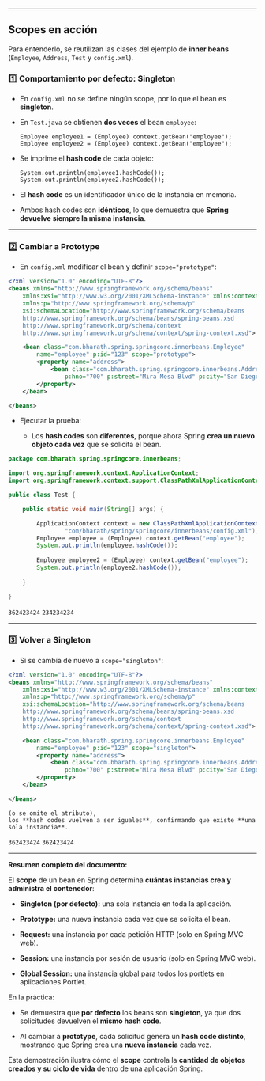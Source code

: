 
---

## Scopes en acción

Para entenderlo, se reutilizan las clases del ejemplo de **inner beans** (`Employee`, `Address`, `Test` y `config.xml`).

### 1️⃣ Comportamiento por defecto: Singleton

- En `config.xml` no se define ningún scope, por lo que el bean es **singleton**.
    
- En `Test.java` se obtienen **dos veces** el bean `employee`:
    
    `Employee employee1 = (Employee) context.getBean("employee");` 
    `Employee employee2 = (Employee) context.getBean("employee");`
    
- Se imprime el **hash code** de cada objeto:
    
    `System.out.println(employee1.hashCode());` `System.out.println(employee2.hashCode());`
    
- El **hash code** es un identificador único de la instancia en memoria.
    
- Ambos hash codes son **idénticos**, lo que demuestra que **Spring devuelve siempre la misma instancia**.
    

---

### 2️⃣ Cambiar a Prototype

- En `config.xml` modificar el bean y definir `scope="prototype"`:
    
```xml
<?xml version="1.0" encoding="UTF-8"?>
<beans xmlns="http://www.springframework.org/schema/beans"
	xmlns:xsi="http://www.w3.org/2001/XMLSchema-instance" xmlns:context="http://www.springframework.org/schema/context"
	xmlns:p="http://www.springframework.org/schema/p"
	xsi:schemaLocation="http://www.springframework.org/schema/beans
    http://www.springframework.org/schema/beans/spring-beans.xsd
    http://www.springframework.org/schema/context
    http://www.springframework.org/schema/context/spring-context.xsd">

	<bean class="com.bharath.spring.springcore.innerbeans.Employee"
		name="employee" p:id="123" scope="prototype">
		<property name="address">
			<bean class="com.bharath.spring.springcore.innerbeans.Address"
				p:hno="700" p:street="Mira Mesa Blvd" p:city="San Diego"/>
		</property>
	</bean>

</beans>
```
    
- Ejecutar la prueba:
    
    - Los **hash codes** son **diferentes**, porque ahora Spring **crea un nuevo objeto cada vez** que se solicita el bean.
        

```java
package com.bharath.spring.springcore.innerbeans;

import org.springframework.context.ApplicationContext;
import org.springframework.context.support.ClassPathXmlApplicationContext;

public class Test {

	public static void main(String[] args) {

		ApplicationContext context = new ClassPathXmlApplicationContext(
				"com/bharath/spring/springcore/innerbeans/config.xml");
		Employee employee = (Employee) context.getBean("employee");
		System.out.println(employee.hashCode());
		
		Employee employee2 = (Employee) context.getBean("employee");
		System.out.println(employee2.hashCode());
	
	}

}
```

`362423424`
`234234234`


---

### 3️⃣ Volver a Singleton

- Si se cambia de nuevo a `scope="singleton"`:
    

```xml
<?xml version="1.0" encoding="UTF-8"?>
<beans xmlns="http://www.springframework.org/schema/beans"
	xmlns:xsi="http://www.w3.org/2001/XMLSchema-instance" xmlns:context="http://www.springframework.org/schema/context"
	xmlns:p="http://www.springframework.org/schema/p"
	xsi:schemaLocation="http://www.springframework.org/schema/beans
    http://www.springframework.org/schema/beans/spring-beans.xsd
    http://www.springframework.org/schema/context
    http://www.springframework.org/schema/context/spring-context.xsd">

	<bean class="com.bharath.spring.springcore.innerbeans.Employee"
		name="employee" p:id="123" scope="singleton">
		<property name="address">
			<bean class="com.bharath.spring.springcore.innerbeans.Address"
				p:hno="700" p:street="Mira Mesa Blvd" p:city="San Diego"/>
		</property>
	</bean>

</beans>
```

    
    (o se omite el atributo),  
    los **hash codes vuelven a ser iguales**, confirmando que existe **una sola instancia**.
    

`362423424`
`362423424`


---

**Resumen completo del documento:**

El **scope** de un bean en Spring determina **cuántas instancias crea y administra el contenedor**:

- **Singleton (por defecto):** una sola instancia en toda la aplicación.
    
- **Prototype:** una nueva instancia cada vez que se solicita el bean.
    
- **Request:** una instancia por cada petición HTTP (solo en Spring MVC web).
    
- **Session:** una instancia por sesión de usuario (solo en Spring MVC web).
    
- **Global Session:** una instancia global para todos los portlets en aplicaciones Portlet.
    

En la práctica:

- Se demuestra que **por defecto** los beans son **singleton**, ya que dos solicitudes devuelven el **mismo hash code**.
    
- Al cambiar a **prototype**, cada solicitud genera un **hash code distinto**, mostrando que Spring crea una **nueva instancia** cada vez.
    

Esta demostración ilustra cómo el **scope** controla la **cantidad de objetos creados y su ciclo de vida** dentro de una aplicación Spring.